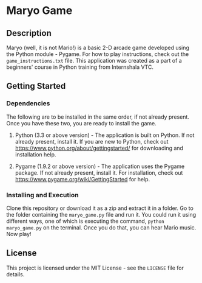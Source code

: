 # Maryo Game

## Description

Maryo (well, it is not Mario!) is a basic 2-D arcade game developed using the Python module - Pygame. For how to play instructions, check out the ```game_instructions.txt``` file. This application was created as a part of a beginners' course in Python training from Internshala VTC.

## Getting Started

### Dependencies

The following are to be installed in the same order, if not already present. Once you have these two, you are ready to install the game.

1. Python (3.3 or above version) - The application is built on Python. If not already present, install it. If you are new to Python, check out https://www.python.org/about/gettingstarted/ for downloading and installation help.

2. Pygame (1.9.2 or above version) - The application uses the Pygame package. If not already present, install it. For installation, check out https://www.pygame.org/wiki/GettingStarted for help.

### Installing and Execution

Clone this repository or download it as a zip and extract it in a folder. Go to the folder containing the ```maryo_game.py``` file and run it. You could run it using different ways, one of which is executing the command, ```python maryo_game.py``` on the terminal. Once you do that, you can hear Mario music. Now play!

## License

This project is licensed under the MIT License - see the ```LICENSE``` file for details.
